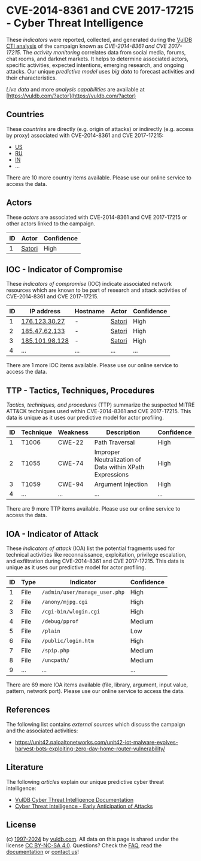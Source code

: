 # CVE-2014-8361 and CVE 2017-17215 - Cyber Threat Intelligence

These _indicators_ were reported, collected, and generated during the [VulDB CTI analysis](https://vuldb.com/?kb.cti) of the campaign known as _CVE-2014-8361 and CVE 2017-17215_. The _activity monitoring_ correlates data from social media, forums, chat rooms, and darknet markets. It helps to determine associated actors, specific activities, expected intentions, emerging research, and ongoing attacks. Our unique _predictive model_ uses _big data_ to forecast activities and their characteristics.

_Live data_ and more _analysis capabilities_ are available at [https://vuldb.com/?actor](https://vuldb.com/?actor)

## Countries

These _countries_ are directly (e.g. origin of attacks) or indirectly (e.g. access by proxy) associated with CVE-2014-8361 and CVE 2017-17215:

* [US](https://vuldb.com/?country.us)
* [RU](https://vuldb.com/?country.ru)
* [IN](https://vuldb.com/?country.in)
* ...

There are 10 more country items available. Please use our online service to access the data.

## Actors

These _actors_ are associated with CVE-2014-8361 and CVE 2017-17215 or other actors linked to the campaign.

ID | Actor | Confidence
-- | ----- | ----------
1 | [Satori](https://vuldb.com/?actor.satori) | High

## IOC - Indicator of Compromise

These _indicators of compromise_ (IOC) indicate associated network resources which are known to be part of research and attack activities of CVE-2014-8361 and CVE 2017-17215.

ID | IP address | Hostname | Actor | Confidence
-- | ---------- | -------- | ----- | ----------
1 | [176.123.30.27](https://vuldb.com/?ip.176.123.30.27) | - | [Satori](https://vuldb.com/?actor.satori) | High
2 | [185.47.62.133](https://vuldb.com/?ip.185.47.62.133) | - | [Satori](https://vuldb.com/?actor.satori) | High
3 | [185.101.98.128](https://vuldb.com/?ip.185.101.98.128) | - | [Satori](https://vuldb.com/?actor.satori) | High
4 | ... | ... | ... | ...

There are 1 more IOC items available. Please use our online service to access the data.

## TTP - Tactics, Techniques, Procedures

_Tactics, techniques, and procedures_ (TTP) summarize the suspected MITRE ATT&CK techniques used within CVE-2014-8361 and CVE 2017-17215. This data is unique as it uses our predictive model for actor profiling.

ID | Technique | Weakness | Description | Confidence
-- | --------- | -------- | ----------- | ----------
1 | T1006 | CWE-22 | Path Traversal | High
2 | T1055 | CWE-74 | Improper Neutralization of Data within XPath Expressions | High
3 | T1059 | CWE-94 | Argument Injection | High
4 | ... | ... | ... | ...

There are 9 more TTP items available. Please use our online service to access the data.

## IOA - Indicator of Attack

These _indicators of attack_ (IOA) list the potential fragments used for technical activities like reconnaissance, exploitation, privilege escalation, and exfiltration during CVE-2014-8361 and CVE 2017-17215. This data is unique as it uses our predictive model for actor profiling.

ID | Type | Indicator | Confidence
-- | ---- | --------- | ----------
1 | File | `/admin/user/manage_user.php` | High
2 | File | `/anony/mjpg.cgi` | High
3 | File | `/cgi-bin/wlogin.cgi` | High
4 | File | `/debug/pprof` | Medium
5 | File | `/plain` | Low
6 | File | `/public/login.htm` | High
7 | File | `/spip.php` | Medium
8 | File | `/uncpath/` | Medium
9 | ... | ... | ...

There are 69 more IOA items available (file, library, argument, input value, pattern, network port). Please use our online service to access the data.

## References

The following list contains _external sources_ which discuss the campaign and the associated activities:

* https://unit42.paloaltonetworks.com/unit42-iot-malware-evolves-harvest-bots-exploiting-zero-day-home-router-vulnerability/

## Literature

The following _articles_ explain our unique predictive cyber threat intelligence:

* [VulDB Cyber Threat Intelligence Documentation](https://vuldb.com/?kb.cti)
* [Cyber Threat Intelligence - Early Anticipation of Attacks](https://www.scip.ch/en/?labs.20201022)

## License

(c) [1997-2024](https://vuldb.com/?kb.changelog) by [vuldb.com](https://vuldb.com/?kb.about). All data on this page is shared under the license [CC BY-NC-SA 4.0](https://creativecommons.org/licenses/by-nc-sa/4.0/). Questions? Check the [FAQ](https://vuldb.com/?kb.faq), read the [documentation](https://vuldb.com/?kb) or [contact us](https://vuldb.com/?contact)!
